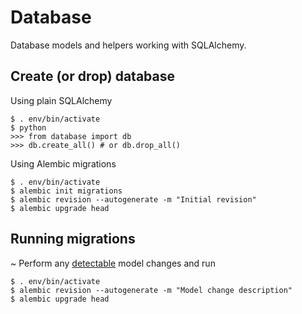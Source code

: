Database
========

Database models and helpers working with SQLAlchemy.


Create (or drop) database
-------------------------

Using plain SQLAlchemy

```
$ . env/bin/activate
$ python
>>> from database import db
>>> db.create_all() # or db.drop_all()
```

Using Alembic migrations

```
$ . env/bin/activate
$ alembic init migrations
$ alembic revision --autogenerate -m "Initial revision"
$ alembic upgrade head
```

Running migrations
------------------

~ Perform any [detectable](http://alembic.readthedocs.org/en/latest/autogenerate.html#what-does-autogenerate-detect-and-what-does-it-not-detect) model changes and run

```
$ . env/bin/activate
$ alembic revision --autogenerate -m "Model change description"
$ alembic upgrade head
```
